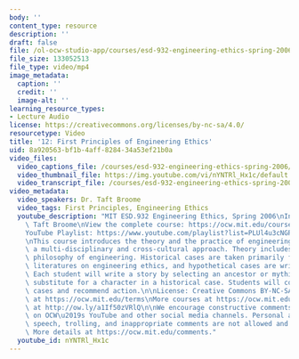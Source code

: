 ```yaml
---
body: ''
content_type: resource
description: ''
draft: false
file: /ol-ocw-studio-app/courses/esd-932-engineering-ethics-spring-2006/mitesd_932s06_lec12_360p_16_9.mp4
file_size: 133052513
file_type: video/mp4
image_metadata:
  caption: ''
  credit: ''
  image-alt: ''
learning_resource_types:
- Lecture Audio
license: https://creativecommons.org/licenses/by-nc-sa/4.0/
resourcetype: Video
title: '12: First Principles of Engineering Ethics'
uid: 8a920563-bf1b-4aff-8284-34a53ef21b0a
video_files:
  video_captions_file: /courses/esd-932-engineering-ethics-spring-2006/1jtTHHrFYlJV8HNcuqwk0WL38Py6VwHzV_transcript.webvtt
  video_thumbnail_file: https://img.youtube.com/vi/nYNTRl_Hx1c/default.jpg
  video_transcript_file: /courses/esd-932-engineering-ethics-spring-2006/1jtTHHrFYlJV8HNcuqwk0WL38Py6VwHzV_transcript.pdf
video_metadata:
  video_speakers: Dr. Taft Broome
  video_tags: First Principles, Engineering Ethics
  youtube_description: "MIT ESD.932 Engineering Ethics, Spring 2006\nInstructor: Dr.\
    \ Taft Broome\nView the complete course: https://ocw.mit.edu/courses/esd-932-engineering-ethics-spring-2006/\n\
    YouTube Playlist: https://www.youtube.com/playlist?list=PLUl4u3cNGP61YF5HCMnGUwJ8D-PNNs3OR\n\
    \nThis course introduces the theory and the practice of engineering ethics using\
    \ a multi-disciplinary and cross-cultural approach. Theory includes ethics and\
    \ philosophy of engineering. Historical cases are taken primarily from the scholarly\
    \ literatures on engineering ethics, and hypothetical cases are written by students.\
    \ Each student will write a story by selecting an ancestor or mythic hero as a\
    \ substitute for a character in a historical case. Students will compare these\
    \ cases and recommend action.\n\nLicense: Creative Commons BY-NC-SA\nMore information\
    \ at https://ocw.mit.edu/terms\nMore courses at https://ocw.mit.edu\nSupport OCW\
    \ at http://ow.ly/a1If50zVRlQ\n\nWe encourage constructive comments and discussion\
    \ on OCW\u2019s YouTube and other social media channels. Personal attacks, hate\
    \ speech, trolling, and inappropriate comments are not allowed and may be removed.\
    \ More details at https://ocw.mit.edu/comments."
  youtube_id: nYNTRl_Hx1c
---
```

